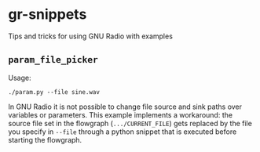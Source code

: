 # gr-snippets
Tips and tricks for using GNU Radio with examples

## `param_file_picker`
Usage:
```
./param.py --file sine.wav
```
In GNU Radio it is not possible to change file source and  sink paths over variables or parameters.
This example implements a workaround: the source file set in the flowgraph (`.../CURRENT_FILE`) gets replaced by
the file you specify in `--file` through a python snippet that is executed before starting the flowgraph. 
